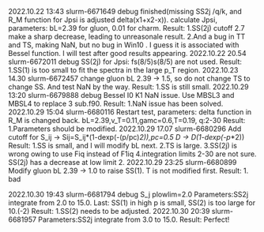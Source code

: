 2022.10.22	13:43	slurm-6671649
	debug finished(missing SS2j /q/k, and R_M function for Jpsi is adjusted delta(x1+x2-x)).
	calculate Jpsi, parameters: bL=2.39 for gluon, 0.01 for charm.
	Result: 
	1.SS(2j) cutoff 2.7 make a sharp decrease, leading to unreasonale result.
	2.And a bug in TT and TS, making NaN, but no bug in Win10 . I guess it is associated with
 	  Bessel function. I will test after good results appearing.
2022.10.22	20.54	slurm-6672011
	debug SS(2j) for Jpsi: fs(8/5)s(8/5) are not used.
	Result:
	1.SS(1) is too small to fit the spectra in the large p_T region.
2022.10.23	14.30	slurm-6672457
	change gluon bL 2.39 -> 1.5, so do not change TS to change SS.
 	And test NaN by the way.
	Result:
	1.SS is still small.
2022.10.29	13:20	slurm-6679888
	debug Bessel I0 K1 NaN issue. Use MBSL3 and MBSL4 to replace 3 sub.f90.
	Result:
	1.NaN issue has been solved.
2022.10.29	15:04	slurm-6680116
	Restart test, parameters: delta function in R_M is changed back.
				bL=2.39,v_T=0.11,gamc=0.6,T=0.19, q:2-30
	Result:
	1.Parameters should be modified.
2022.10.29	17.07	slurm-6680296
	Add cutoff for S_ij -> Sij=S_ij*(1-dexp(-(p/pc)**2)),pc=0.5
		       D    -> D*(1-dexp(-p**2))
	Result:
	1.SS is small, and I will modify bL next.
	2.TS is large.
	3.SS(2j) is wrong owing to use Fiq instead of F1iq
	4.integration limits 2-30 are not sure. SS(2j) has a decrease at low limit 2.
2022.10.29	23:25	slurm-6680899
	Modify gluon bL 2.39 -> 1.0 to raise SS(1).
	T is not modified first.
	Result:
	1. bad

2022.10.30	19:43	slurm-6681794
	debug S_j plowlim=2.0
	Parameters:SS2j integrate from 2.0 to 15.0.
	Last: SS(1) in high p is small, SS(2) is too large for 10.(-2)
	Result:
	1.SS(2) needs to be adjusted.
2022.10.30	20:39	slurm-6681957
	Parameters:SS2j integrate from 3.0 to 15.0.
	Result:
	Perfect!
















